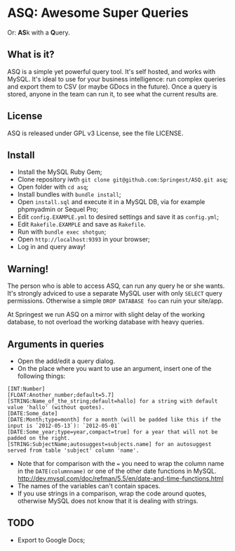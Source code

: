 ASQ: Awesome Super Queries
==========================

Or: **AS**k with a **Q**uery.

What is it?
-----------

ASQ is a simple yet powerful query tool. It's self hosted, and works with MySQL. It's ideal to use for your business intelligence: run complex queries and export them to CSV (or maybe GDocs in the future). Once a query is stored, anyone in the team can run it, to see what the current results are.

License
-------

ASQ is released under GPL v3 License, see the file LICENSE.

Install
-------

* Install the MySQL Ruby Gem;
* Clone repository iwth `git clone git@github.com:Springest/ASQ.git asq`;
* Open folder with `cd asq`;
* Install bundles with `bundle install`;
* Open `install.sql` and execute it in a MySQL DB, via for example phpmyadmin or Sequel Pro;
* Edit `config.EXAMPLE.yml` to desired settings and save it as `config.yml`;
* Edit `Rakefile.EXAMPLE` and save as `Rakefile`.
* Run with `bundle exec shotgun`;
* Open `http://localhost:9393` in your browser;
* Log in and query away!

Warning!
--------

The person who is able to access ASQ, can run any query he or she wants. It's strongly adviced to use a separate MySQL user with only `SELECT` query permissions. Otherwise a simple `DROP DATABASE foo` can ruin your site/app.

At Springest we run ASQ on a mirror with slight delay of the working database, to not overload the working database with heavy queries.

Arguments in queries
--------------------
* Open the add/edit a query dialog.
* On the place where you want to use an argument, insert one of the following things:

```
[INT:Number]
[FLOAT:Another_number;default=5.7]
[STRING:Name_of_the_string;default=hallo] for a string with default value 'hallo' (without quotes).
[DATE:Some_date]
[DATE:Month;type=month] for a month (will be padded like this if the input is `2012-05-13`): `2012-05-01`
[DATE:Some_year;type=year,compact=true] for a year that will not be padded on the right.
[STRING:SubjectName;autosuggest=subjects.name] for an autosuggest served from table 'subject' column 'name'.
```

* Note that for comparison with the `=` you need to wrap the column name in the `DATE(columnname)` or one of the other date functions in MySQL. <http://dev.mysql.com/doc/refman/5.5/en/date-and-time-functions.html>
* The names of the variables can't contain spaces.
* If you use strings in a comparison, wrap the code around quotes, otherwise MySQL does not know that it is dealing with strings.

TODO
----

* Export to Google Docs;